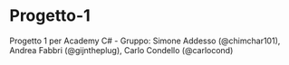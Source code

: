 # Progetto-1
Progetto 1 per Academy C# - Gruppo: Simone Addesso (@chimchar101), Andrea Fabbri (@gijntheplug), Carlo Condello (@carlocond)
